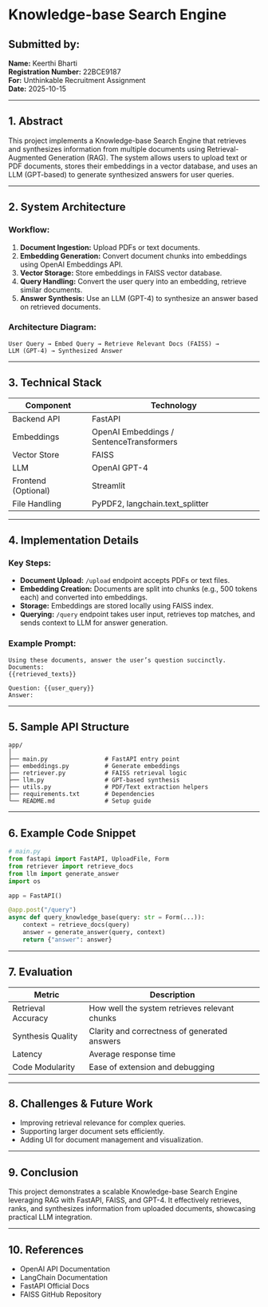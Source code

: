
# Knowledge-base Search Engine

## Submitted by:
**Name:** Keerthi Bharti  
**Registration Number:** 22BCE9187  
**For:** Unthinkable Recruitment Assignment  
**Date:** 2025-10-15

---

## 1. Abstract

This project implements a Knowledge-base Search Engine that retrieves and synthesizes information from multiple documents using Retrieval-Augmented Generation (RAG). The system allows users to upload text or PDF documents, stores their embeddings in a vector database, and uses an LLM (GPT-based) to generate synthesized answers for user queries.

---

## 2. System Architecture

### Workflow:
1. **Document Ingestion:** Upload PDFs or text documents.
2. **Embedding Generation:** Convert document chunks into embeddings using OpenAI Embeddings API.
3. **Vector Storage:** Store embeddings in FAISS vector database.
4. **Query Handling:** Convert the user query into an embedding, retrieve similar documents.
5. **Answer Synthesis:** Use an LLM (GPT-4) to synthesize an answer based on retrieved documents.

### Architecture Diagram:
```
User Query → Embed Query → Retrieve Relevant Docs (FAISS) →
LLM (GPT-4) → Synthesized Answer
```

---

## 3. Technical Stack

| Component | Technology |
|------------|-------------|
| Backend API | FastAPI |
| Embeddings | OpenAI Embeddings / SentenceTransformers |
| Vector Store | FAISS |
| LLM | OpenAI GPT-4 |
| Frontend (Optional) | Streamlit |
| File Handling | PyPDF2, langchain.text_splitter |

---

## 4. Implementation Details

### Key Steps:
- **Document Upload:** `/upload` endpoint accepts PDFs or text files.
- **Embedding Creation:** Documents are split into chunks (e.g., 500 tokens each) and converted into embeddings.
- **Storage:** Embeddings are stored locally using FAISS index.
- **Querying:** `/query` endpoint takes user input, retrieves top matches, and sends context to LLM for answer generation.

### Example Prompt:
```
Using these documents, answer the user’s question succinctly.
Documents:
{{retrieved_texts}}

Question: {{user_query}}
Answer:
```

---

## 5. Sample API Structure

```
app/
│
├── main.py                # FastAPI entry point
├── embeddings.py          # Generate embeddings
├── retriever.py           # FAISS retrieval logic
├── llm.py                 # GPT-based synthesis
├── utils.py               # PDF/Text extraction helpers
├── requirements.txt       # Dependencies
└── README.md              # Setup guide
```

---

## 6. Example Code Snippet

```python
# main.py
from fastapi import FastAPI, UploadFile, Form
from retriever import retrieve_docs
from llm import generate_answer
import os

app = FastAPI()

@app.post("/query")
async def query_knowledge_base(query: str = Form(...)):
    context = retrieve_docs(query)
    answer = generate_answer(query, context)
    return {"answer": answer}
```

---

## 7. Evaluation

| Metric | Description |
|--------|--------------|
| Retrieval Accuracy | How well the system retrieves relevant chunks |
| Synthesis Quality | Clarity and correctness of generated answers |
| Latency | Average response time |
| Code Modularity | Ease of extension and debugging |

---

## 8. Challenges & Future Work

- Improving retrieval relevance for complex queries.
- Supporting larger document sets efficiently.
- Adding UI for document management and visualization.

---

## 9. Conclusion

This project demonstrates a scalable Knowledge-base Search Engine leveraging RAG with FastAPI, FAISS, and GPT-4. It effectively retrieves, ranks, and synthesizes information from uploaded documents, showcasing practical LLM integration.

---

## 10. References

- OpenAI API Documentation  
- LangChain Documentation  
- FastAPI Official Docs  
- FAISS GitHub Repository
